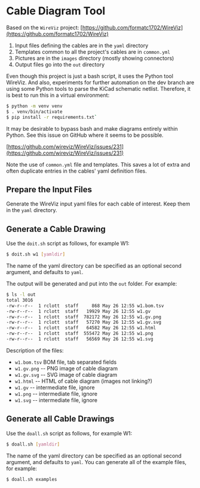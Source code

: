 # Cable Diagram Tool

Based on the `WireViz` project: [https://github.com/formatc1702/WireViz](https://github.com/formatc1702/WireViz)

1. Input files defining the cables are in the `yaml` directory
2. Templates common to all the project's cables are in `common.yml`
3. Pictures are in the `images` directory (mostly showing connectors)
4. Output files go into the `out` directory

Even though this project is just a bash script, it uses the Python tool
WireViz. And also, experiments for further automation on the dev branch
are using some Python tools to parse the KiCad schematic netlist.
Therefore, it is best to run this in a virtual environment:

```bash
$ python -m venv venv
$ . venv/bin/activate
$ pip install -r requirements.txt`
```

It may be desirable to bypass bash and make diagrams entirely within
Python. See this issue on GitHub where it seems to be possible.

[https://github.com/wireviz/WireViz/issues/231](https://github.com/wireviz/WireViz/issues/231)

Note the use of `common.yml` file and templates. This saves a lot 
of extra and often duplicate entries in the cables' yaml definition 
files.

## Prepare the Input Files

Generate the WireViz input yaml files for each cable of interest.
Keep them in the `yaml` directory.

## Generate a Cable Drawing

Use the `doit.sh` script as follows, for example W1:

```bash
$ doit.sh w1 [yamldir]
```
The name of the yaml directory can be specified as an optional second
argument, and defaults to `yaml`.

The output will be generated and put into the `out` folder. For example:
```bash
$ ls -l out
total 3016
-rw-r--r--  1 rclott  staff     868 May 26 12:55 w1.bom.tsv
-rw-r--r--  1 rclott  staff   19929 May 26 12:55 w1.gv
-rw-r--r--  1 rclott  staff  782172 May 26 12:55 w1.gv.png
-rw-r--r--  1 rclott  staff   57270 May 26 12:55 w1.gv.svg
-rw-r--r--  1 rclott  staff   64582 May 26 12:55 w1.html
-rw-r--r--  1 rclott  staff  555472 May 26 12:55 w1.png
-rw-r--r--  1 rclott  staff   56569 May 26 12:55 w1.svg
```

Description of the files:

* `w1.bom.tsv` BOM file, tab separated fields
* `w1.gv.png` -- PNG image of cable diagram
* `w1.gv.svg` -- SVG image of cable diagram
* `w1.html` -- HTML of cable diagram (images not linking?)
* `w1.gv` -- intermediate file, ignore
* `w1.png` -- intermediate file, ignore
* `w1.svg` -- intermediate file, ignore

## Generate all Cable Drawings

Use the `doall.sh` script as follows, for example W1:

```bash
$ doall.sh [yamldir]
```

The name of the yaml directory can be specified as an optional second
argument, and defaults to `yaml`. You can generate all of the
example files, for example:

```bash
$ doall.sh examples
```


